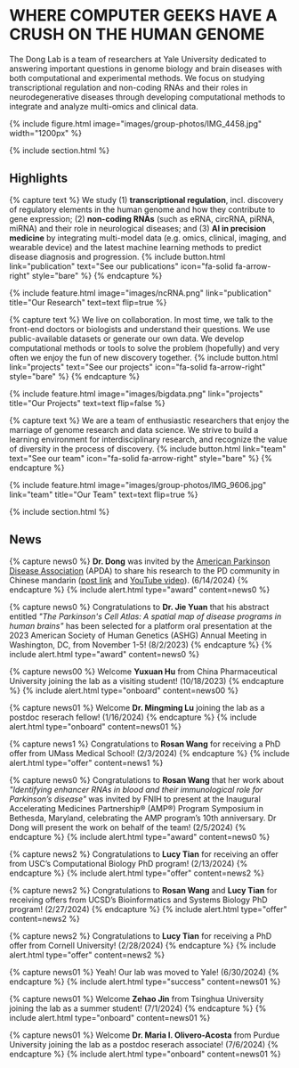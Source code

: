 ---
---

# WHERE COMPUTER GEEKS HAVE A CRUSH ON THE HUMAN GENOME

The Dong Lab is a team of researchers at Yale University dedicated to answering important questions in genome biology and brain diseases with both computational and experimental methods. We focus on studying transcriptional regulation and non-coding RNAs and their roles in neurodegenerative diseases through developing computational methods to integrate and analyze multi-omics and clinical data. 

{%
  include figure.html
  image="images/group-photos/IMG_4458.jpg"
  width="1200px"
%}

{% include section.html %}

## Highlights



{% capture text %}
We study (1) **transcriptional regulation**, incl. discovery of regulatory elements in the human genome and how they contribute to gene expression; (2) **non-coding RNAs** (such as eRNA, circRNA, piRNA, miRNA) and their role in neurological diseases; and (3) **AI in precision medicine** by integrating multi-model data (e.g. omics, clinical, imaging, and wearable device) and the latest machine learning methods to predict disease diagnosis and progression. 
{% include button.html link="publication" text="See our publications" icon="fa-solid fa-arrow-right" style="bare" %}
{% endcapture %}

{%
  include feature.html
  image="images/ncRNA.png"
  link="publication"
  title="Our Research"
  text=text
  flip=true
%}



{% capture text %}
We live on collaboration. In most time, we talk to the front-end doctors or biologists and understand their questions. We use public-available datasets or generate our own data. We develop computational methods or tools to solve the problem (hopefully) and very often we enjoy the fun of new discovery together. 
{% include button.html link="projects" text="See our projects" icon="fa-solid fa-arrow-right" style="bare" %}
{% endcapture %}

{%
  include feature.html
  image="images/bigdata.png"
  link="projects"
  title="Our Projects"
  text=text
  flip=false
%}

{% capture text %}
We are a team of enthusiastic researchers that enjoy the marriage of genome research and data science. We strive to build a learning environment for interdisciplinary research, and recognize the value of diversity in the process of discovery. 
{% include button.html link="team" text="See our team" icon="fa-solid fa-arrow-right" style="bare" %}
{% endcapture %}

{%
  include feature.html
  image="images/group-photos/IMG_9606.jpg"
  link="team"
  title="Our Team"
  text=text
  flip=true
%}

{% include section.html %}

## News

{% capture news0 %}
**Dr. Dong** was invited by the [American Parkinson Disease Association](https://www.apdaparkinson.org/) (APDA) to share his research to the PD community in Chinese mandarin ([post link](https://www.apdaparkinson.org/videos/帕金森病研究/) and [YouTube video](https://www.youtube.com/watch?v=S9pykggOnWE)). (6/14/2024)
{% endcapture %}
{% include alert.html type="award" content=news0 %}

{% capture news0 %}
Congratulations to **Dr. Jie Yuan** that his abstract entitled _"The Parkinson's Cell Atlas: A spatial map of disease programs in human brains"_ has been selected for a platform oral presentation at the 2023 American Society of Human Genetics (ASHG) Annual Meeting in Washington, DC, from November 1-5! (8/2/2023)
{% endcapture %}
{% include alert.html type="award" content=news0 %}

{% capture news00 %}
Welcome **Yuxuan Hu** from China Pharmaceutical University joining the lab as a visiting student! (10/18/2023)
{% endcapture %}
{% include alert.html type="onboard" content=news00 %}

{% capture news01 %}
Welcome **Dr. Mingming Lu** joining the lab as a postdoc reserach fellow! (1/16/2024) 
{% endcapture %}
{% include alert.html type="onboard" content=news01 %}

{% capture news1 %}
Congratulations to **Rosan Wang** for receiving a PhD offer from UMass Medical School! (2/3/2024)
{% endcapture %}
{% include alert.html type="offer" content=news1 %}

{% capture news0 %}
Congratulations to **Rosan Wang** that her work about _"Identifying enhancer RNAs in blood and their immunological role for Parkinson’s disease"_ was invited by FNIH to present at the Inaugural Accelerating Medicines Partnership® (AMP®) Program Symposium in Bethesda, Maryland, celebrating the AMP program’s 10th anniversary. Dr Dong will present the work on behalf of the team! (2/5/2024)
{% endcapture %}
{% include alert.html type="award" content=news0 %}

{% capture news2 %}
Congratulations to **Lucy Tian** for receiving an offer from USC’s Computational Biology PhD program! (2/13/2024)
{% endcapture %}
{% include alert.html type="offer" content=news2 %}

{% capture news2 %}
Congratulations to **Rosan Wang** and **Lucy Tian** for receiving offers from UCSD’s Bioinformatics and Systems Biology PhD program! (2/27/2024)
{% endcapture %}
{% include alert.html type="offer" content=news2 %}

{% capture news2 %}
Congratulations to **Lucy Tian** for receiving a PhD offer from Cornell University! (2/28/2024)
{% endcapture %}
{% include alert.html type="offer" content=news2 %}

{% capture news01 %}
Yeah! Our lab was moved to Yale! (6/30/2024)
{% endcapture %}
{% include alert.html type="success" content=news01 %}

{% capture news01 %}
Welcome **Zehao Jin** from Tsinghua University joining the lab as a summer student! (7/1/2024) 
{% endcapture %}
{% include alert.html type="onboard" content=news01 %}

{% capture news01 %}
Welcome **Dr. Maria I. Olivero-Acosta** from Purdue University joining the lab as a postdoc reserach associate! (7/6/2024) 
{% endcapture %}
{% include alert.html type="onboard" content=news01 %}